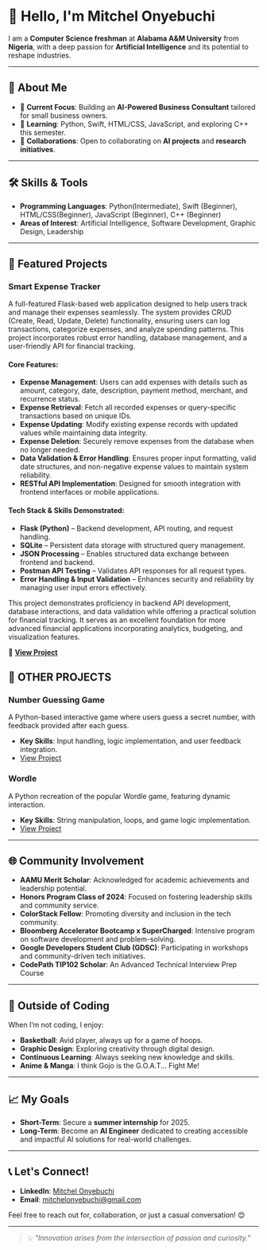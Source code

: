 # 👋 Hello, I'm Mitchel Onyebuchi  

I am a **Computer Science freshman** at **Alabama A&M University** from **Nigeria**, with a deep passion for **Artificial Intelligence** and its potential to reshape industries.  

---

## 🌟 About Me  
- 🔭 **Current Focus**: Building an **AI-Powered Business Consultant** tailored for small business owners.  
- 🌱 **Learning**: Python, Swift, HTML/CSS, JavaScript, and exploring C++ this semester.  
- 👯 **Collaborations**: Open to collaborating on **AI projects** and **research initiatives**.
- ---

## 🛠 Skills & Tools  
- **Programming Languages**: Python(Intermediate), Swift (Beginner), HTML/CSS(Beginner), JavaScript (Beginner), C++ (Beginner)  
- **Areas of Interest**: Artificial Intelligence, Software Development, Graphic Design, Leadership  

---

## 🎯 Featured Projects  

### **Smart Expense Tracker**  
A full-featured Flask-based web application designed to help users track and manage their expenses seamlessly. The system provides CRUD (Create, Read, Update, Delete) functionality, ensuring users can log transactions, categorize expenses, and analyze spending patterns. This project incorporates robust error handling, database management, and a user-friendly API for financial tracking.  

#### **Core Features:**  
- **Expense Management**: Users can add expenses with details such as amount, category, date, description, payment method, merchant, and recurrence status.  
- **Expense Retrieval**: Fetch all recorded expenses or query-specific transactions based on unique IDs.  
- **Expense Updating**: Modify existing expense records with updated values while maintaining data integrity.  
- **Expense Deletion**: Securely remove expenses from the database when no longer needed.  
- **Data Validation & Error Handling**: Ensures proper input formatting, valid date structures, and non-negative expense values to maintain system reliability.  
- **RESTful API Implementation**: Designed for smooth integration with frontend interfaces or mobile applications.  

#### **Tech Stack & Skills Demonstrated:**  
- **Flask (Python)** – Backend development, API routing, and request handling.  
- **SQLite** – Persistent data storage with structured query management.  
- **JSON Processing** – Enables structured data exchange between frontend and backend.  
- **Postman API Testing** – Validates API responses for all request types.  
- **Error Handling & Input Validation** – Enhances security and reliability by managing user input errors effectively.  

This project demonstrates proficiency in backend API development, database interactions, and data validation while offering a practical solution for financial tracking. It serves as an excellent foundation for more advanced financial applications incorporating analytics, budgeting, and visualization features.  

🚀 **[View Project](https://github.com/mitchelony/Smart-Expense-Tracker)**

## 🚀 OTHER PROJECTS
### **Number Guessing Game**  
A Python-based interactive game where users guess a secret number, with feedback provided after each guess.  
- **Key Skills**: Input handling, logic implementation, and user feedback integration.  
- [View Project](https://github.com/mitchelony/Python-Beginner-Projects/tree/main/Number%20Guessing%20Game)

### **Wordle**  
A Python recreation of the popular Wordle game, featuring dynamic interaction.  
- **Key Skills**: String manipulation, loops, and game logic implementation.  
- [View Project](https://github.com/mitchelony/Python-Beginner-Projects/tree/main/Wordle)

---

## 🌐 Community Involvement  
- **AAMU Merit Scholar**: Acknowledged for academic achievements and leadership potential.  
- **Honors Program Class of 2024**: Focused on fostering leadership skills and community service.  
- **ColorStack Fellow**: Promoting diversity and inclusion in the tech community.  
- **Bloomberg Accelerator Bootcamp x SuperCharged**: Intensive program on software development and problem-solving.  
- **Google Developers Student Club (GDSC)**: Participating in workshops and community-driven tech initiatives.  
- **CodePath TIP102 Scholar**: An Advanced Technical Interview Prep Course
---

## 🏀 Outside of Coding  
When I’m not coding, I enjoy:  
- **Basketball**: Avid player, always up for a game of hoops.  
- **Graphic Design**: Exploring creativity through digital design.  
- **Continuous Learning**: Always seeking new knowledge and skills.
- **Anime & Manga**: I think Gojo is the G.O.A.T... Fight Me!

---

## 📈 My Goals  
- **Short-Term**: Secure a **summer internship** for 2025.  
- **Long-Term**: Become an **AI Engineer** dedicated to creating accessible and impactful AI solutions for real-world challenges.  

---

## 📞 Let's Connect!  
- **LinkedIn**: [Mitchel Onyebuchi](https://www.linkedin.com/in/mitchel-onyebuchi-cs)  
- **Email**: mitchelonyebuchi@gmail.com  

Feel free to reach out for, collaboration, or just a casual conversation! 😊  

---

> 💡 *"Innovation arises from the intersection of passion and curiosity."*  
